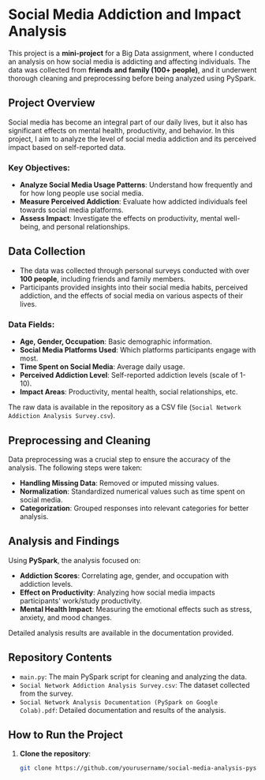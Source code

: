 # Social Media Addiction and Impact Analysis

This project is a **mini-project** for a Big Data assignment, where I conducted an analysis on how social media is addicting and affecting individuals. The data was collected from **friends and family (100+ people)**, and it underwent thorough cleaning and preprocessing before being analyzed using PySpark.

## Project Overview

Social media has become an integral part of our daily lives, but it also has significant effects on mental health, productivity, and behavior. In this project, I aim to analyze the level of social media addiction and its perceived impact based on self-reported data.

### Key Objectives:
- **Analyze Social Media Usage Patterns**: Understand how frequently and for how long people use social media.
- **Measure Perceived Addiction**: Evaluate how addicted individuals feel towards social media platforms.
- **Assess Impact**: Investigate the effects on productivity, mental well-being, and personal relationships.
  
## Data Collection

- The data was collected through personal surveys conducted with over **100 people**, including friends and family members.
- Participants provided insights into their social media habits, perceived addiction, and the effects of social media on various aspects of their lives.

### Data Fields:
- **Age, Gender, Occupation**: Basic demographic information.
- **Social Media Platforms Used**: Which platforms participants engage with most.
- **Time Spent on Social Media**: Average daily usage.
- **Perceived Addiction Level**: Self-reported addiction levels (scale of 1-10).
- **Impact Areas**: Productivity, mental health, social relationships, etc.

The raw data is available in the repository as a CSV file (`Social Network Addiction Analysis Survey.csv`).

## Preprocessing and Cleaning

Data preprocessing was a crucial step to ensure the accuracy of the analysis. The following steps were taken:
- **Handling Missing Data**: Removed or imputed missing values.
- **Normalization**: Standardized numerical values such as time spent on social media.
- **Categorization**: Grouped responses into relevant categories for better analysis.

## Analysis and Findings

Using **PySpark**, the analysis focused on:
- **Addiction Scores**: Correlating age, gender, and occupation with addiction levels.
- **Effect on Productivity**: Analyzing how social media impacts participants' work/study productivity.
- **Mental Health Impact**: Measuring the emotional effects such as stress, anxiety, and mood changes.

Detailed analysis results are available in the documentation provided.

## Repository Contents

- `main.py`: The main PySpark script for cleaning and analyzing the data.
- `Social Network Addiction Analysis Survey.csv`: The dataset collected from the survey.
- `Social Network Analysis Documentation (PySpark on Google Colab).pdf`: Detailed documentation and results of the analysis.

## How to Run the Project

1. **Clone the repository**:
   ```bash
   git clone https://github.com/yourusername/social-media-analysis-pyspark.git
